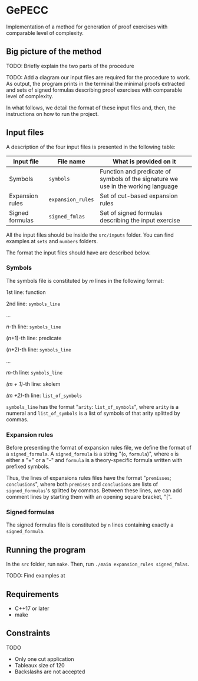 # GePECC

Implementation of a method for generation of proof exercises with comparable level of complexity.

## Big picture of the method

TODO: Briefly explain the two parts of the procedure

TODO: Add a diagram
our input files are required for the procedure to work. As output, the program prints in the terminal the minimal proofs extracted and sets of signed formulas describing proof exercises with comparable level of complexity.

In what follows, we detail the format of these input files and, then, the instructions on how to run the project.

## Input files

A description of the four input files is presented in the following table:

| Input file | File name | What is provided on it
|--|--|--|
| Symbols | `symbols` | Function and predicate of symbols of the signature we use in the working language |
| Expansion rules | `expansion_rules` | Set of cut-based expansion rules |
| Signed formulas | `signed_fmlas` | Set of signed formulas describing the input exercise |

All the input files should be inside the `src/inputs` folder. You can find examples at `sets` and `numbers` folders.

The format the input files should have are described below.


### Symbols

The symbols file is constituted by _m_ lines in the following format: 

1st line: function

2nd line: `symbols_line`

...

_n_-th line: `symbols_line`

(_n_+1)-th line: predicate

(_n_+2)-th line: `symbols_line`

...

_m_-th line: `symbols_line`

_(m + 1)_-th line: skolem

_(m +2)_-th line: `list_of_symbols`

 
`symbols_line` has the format "`arity`: `list_of_symbols`", where `arity` is a numeral and `list_of_symbols` is a list of symbols of that arity splitted by commas.

### Expansion rules

Before presenting the format of expansion rules file, we define the format of a `signed_formula`. A `signed_formula` is a string "(`o`, `formula`)", where `o` is either a "+" or a "-" and `formula` is a theory-specific formula written with prefixed symbols.

Thus, the lines of expansions rules files have the format "`premisses`; `conclusions`", where both `premises` and `conclusions` are lists of `signed_formulas`'s splitted by commas. Between these lines, we can add comment lines by starting them with an opening square bracket, "[".  

### Signed formulas

The signed formulas file is constituted by `n` lines containing exactly a `signed_formula`.

## Running the program

In the `src` folder, run `make`. Then, run `./main expansion_rules signed_fmlas`.

TODO: Find examples at

## Requirements

- C++17 or later
- make

## Constraints

TODO

- Only one cut application
- Tableaux size of 120
- Backslashs are not accepted

## 